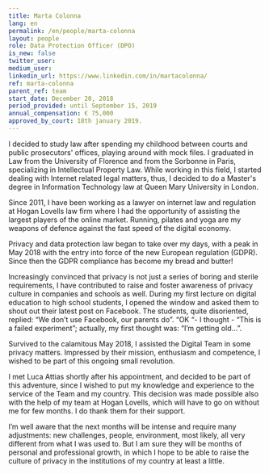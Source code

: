 ```yaml
---
title: Marta Colonna
lang: en
permalink: /en/people/marta-colonna
layout: people
role: Data Protection Officer (DPO)
is_new: false
twitter_user: 
medium_user:
linkedin_url: https://www.linkedin.com/in/martacolonna/
ref: marta-colonna
parent_ref: team
start_date: December 20, 2018
period_provided: until September 15, 2019
annual_compensation: € 75,000
approved_by_court: 18th january 2019.
---
```

I decided to study law after spending my childhood between courts and public prosecutors' offices, playing around with mock files. I graduated in Law from the University of Florence and from the Sorbonne in Paris, specializing in Intellectual Property Law.  While  working in this field, I started dealing with Internet related legal matters, thus, I decided to do a Master's degree in Information Technology law at Queen Mary University in London. 

Since 2011, I have been working as a lawyer on internet law and regulation at Hogan Lovells law firm where I had the opportunity of assisting the largest players of the online market. Running, pilates and yoga are my weapons of defence against the fast speed of the digital economy.

Privacy and data protection law began to take over my days, with a peak in May 2018 with the entry into force of the new European regulation (GDPR). Since then the GDPR compliance has become my bread and butter!

Increasingly convinced that privacy is not just a series of boring and sterile requirements, I have contributed  to raise and foster awareness of privacy culture in companies and schools as well. During my first lecture on digital education to high school students, I opened the window and asked them to shout out their latest post on Facebook. The students, quite disoriented, replied: “We don’t use Facebook, our parents do”.  “OK “-  I thought - “This is a failed experiment”; actually, my first thought was: “I’m getting old…”. 

Survived to the calamitous May 2018, I assisted  the Digital Team in some privacy matters. Impressed by their mission, enthusiasm and competence, I wished  to be part of this ongoing small revolution.

I met Luca Attias shortly after his appointment, and decided to be part of  this adventure, since  I wished to put my knowledge and experience to the service of the Team and my country. This decision was made possible also with the help of my team at Hogan Lovells, which will have to go on without me for few months. I do thank them for their support.

I’m well aware that the next months will be intense and require many adjustments:  new challenges, people, environment, most likely, all very different from what I was used to. But I am sure they will be months of personal and professional growth, in which I hope to be able to raise the culture of privacy in the institutions of my country at least a little. 
